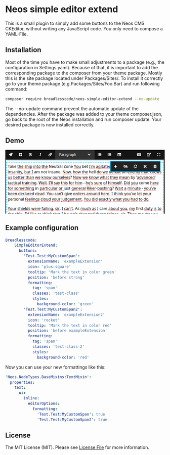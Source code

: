 # Neos simple editor extend

This is a small plugin to simply add some buttons to the Neos CMS CKEditor, without writing any JavaScript code. You only need to compose a YAML-File. 

## Installation
Most of the time you have to make small adjustments to a package (e.g., the configuration in Settings.yaml). Because of that, it is important to add the corresponding package to the composer from your theme package. Mostly this is the site package located under Packages/Sites/. To install it correctly go to your theme package (e.g.Packages/Sites/Foo.Bar) and run following command:

```bash
composer require breadlesscode/neos-simple-editor-extend --no-update
```

The --no-update command prevent the automatic update of the dependencies. After the package was added to your theme composer.json, go back to the root of the Neos installation and run composer update. Your desired package is now installed correctly.

## Demo

![result demo image](Documentation/preview.gif "Example for the configuration below")

## Example configuration

```yaml
Breadlesscode:
    SimpleEditorExtend:
      buttons:
        'Test.Test:MyCustomSpan':
          extensionName: 'exampleExtension'
          icon: 'plus-square'
          tooltip: 'Mark the text in color green'
          position: 'before strong'
          formatting:
            tag: 'span'
            classes: 'test-class'
            styles:
              background-color: 'green'
        'Test.Test:MyCustomSpan2':
          extensionName: 'exampleExtension2'
          icon: 'rocket'
          tooltip: 'Mark the text in color red'
          position: 'before exampleExtension'
          formatting:
            tag: 'span'
            classes: 'test-class-2'
            styles:
              background-color: 'red'
```

Now you can use your new formattings like this:

```yaml
'Neos.NodeTypes.BaseMixins:TextMixin':
  properties:
    text:
      ui:
        inline:
          editorOptions:
            formatting:
              'Test.Test:MyCustomSpan': true
              'Test.Test:MyCustomSpan2': true
```

## License
The MIT License (MIT). Please see [License File](LICENSE) for more information.
